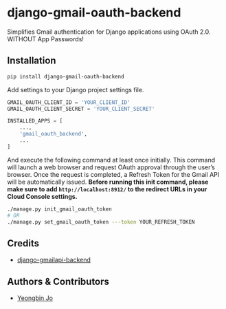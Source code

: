 # django-gmail-oauth-backend

Simplifies Gmail authentication for Django applications using OAuth 2.0. WITHOUT App Passwords!

## Installation

```bash
pip install django-gmail-oauth-backend
```

Add settings to your Django project settings file.

```python
GMAIL_OAUTH_CLIENT_ID = 'YOUR_CLIENT_ID'
GMAIL_OAUTH_CLIENT_SECRET = 'YOUR_CLIENT_SECRET'

INSTALLED_APPS = [
    ...,
    'gmail_oauth_backend',
    ...
]
```

And execute the following command at least once initially. This command will launch a web browser and request OAuth approval through the user’s browser. Once the request is completed, a Refresh Token for the Gmail API will be automatically issued. __Before running this init command, please make sure to add `http://localhost:8912/` to the redirect URLs in your Cloud Console settings.__

```bash
./manage.py init_gmail_oauth_token
# OR
./manage.py set_gmail_oauth_token ---token YOUR_REFRESH_TOKEN
```

## Credits

- [django-gmailapi-backend](https://github.com/dolfim/django-gmailapi-backend)

## Authors & Contributors

- [Yeongbin Jo](iam.yeongbin.jo@gmail.com)